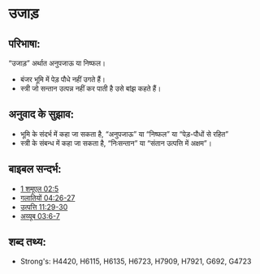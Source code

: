 # उजाड़ #

## परिभाषा: ##

“उजाड़” अर्थात अनुपजाऊ या निष्फल।

* बंजर भूमि में पेड़ पौधे नहीं उगते हैं।
* स्त्री जो सन्तान उत्पन्न नहीं कर पाती है उसे बांझ कहते हैं।

## अनुवाद के सुझाव: ##

* भूमि के संदर्भ में कहा जा सकता है, “अनुपजाऊ” या “निष्फल” या “पेड़-पौधों से रहित”
* स्त्री के संबन्ध में कहा जा सकता है, “निःसन्तान” या “संतान उत्पत्ति में अक्षम”।

## बाइबल सन्दर्भ: ##

* [1 शमूएल 02:5](rc://hi/tn/help/1sa/02/05)
* [गलातियों 04:26-27](rc://hi/tn/help/gal/04/26)
* [उत्पत्ति 11:29-30](rc://hi/tn/help/gen/11/29)
* [अय्यूब 03:6-7](rc://hi/tn/help/job/03/06)

## शब्द तथ्य: ##

* Strong's: H4420, H6115, H6135, H6723, H7909, H7921, G692, G4723
